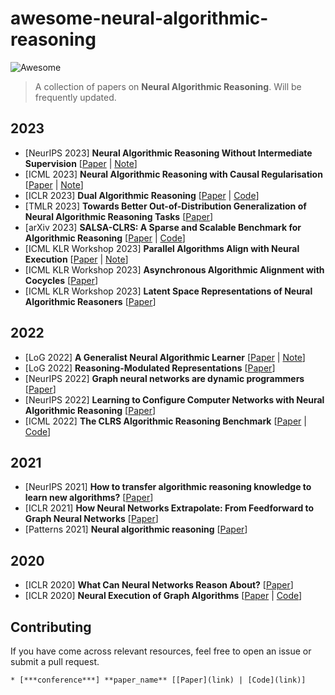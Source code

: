 # awesome-neural-algorithmic-reasoning
![Awesome](https://cdn.rawgit.com/sindresorhus/awesome/d7305f38d29fed78fa85652e3a63e154dd8e8829/media/badge.svg)
> A collection of papers on **Neural Algorithmic Reasoning**. Will be frequently updated.

<!-- ## Literature [sorted in reverse chronological order]-->


2023
----
* [NeurIPS 2023] **Neural Algorithmic Reasoning Without Intermediate Supervision** [[Paper](https://arxiv.org/pdf/2306.13411.pdf) | [Note](https://zepengzhang.com/Notes/2023/20231003.pdf)]
* [ICML 2023] **Neural Algorithmic Reasoning with Causal Regularisation** [[Paper](https://openreview.net/pdf?id=kP2p67F4G7) | [Note](https://zepengzhang.com/Notes/2023/20231002.pdf)]
* [ICLR 2023] **Dual Algorithmic Reasoning** [[Paper](https://openreview.net/pdf?id=hhvkdRdWt1F) | [Code](https://github.com/danilonumeroso/dar)]
* [TMLR 2023] **Towards Better Out-of-Distribution Generalization of Neural Algorithmic Reasoning Tasks** [[Paper](https://openreview.net/pdf?id=xkrtvHlp3P)]
* [arXiv 2023] **SALSA-CLRS: A Sparse and Scalable Benchmark for Algorithmic Reasoning** [[Paper](https://arxiv.org/pdf/2309.12253.pdf) | [Code](https://github.com/jkminder/salsa-clrs)]
* [ICML KLR Workshop 2023] **Parallel Algorithms Align with Neural Execution** [[Paper](https://arxiv.org/pdf/2307.04049.pdf) | [Note](https://zepengzhang.com/Notes/2023/20231010.pdf)]
* [ICML KLR Workshop 2023] **Asynchronous Algorithmic Alignment with Cocycles** [[Paper](https://arxiv.org/pdf/2306.15632.pdf)]
* [ICML KLR Workshop 2023] **Latent Space Representations of Neural Algorithmic Reasoners** [[Paper](https://arxiv.org/pdf/2307.08874.pdf)]

2022
----
* [LoG 2022] **A Generalist Neural Algorithmic Learner** [[Paper](https://proceedings.mlr.press/v198/ibarz22a/ibarz22a.pdf) | [Note](https://zepengzhang.com/Notes/2023/20231011.pdf)]
* [LoG 2022] **Reasoning-Modulated Representations** [[Paper](https://proceedings.mlr.press/v198/velickovic22a/velickovic22a.pdf)]
* [NeurIPS 2022] **Graph neural networks are dynamic programmers** [[Paper](https://proceedings.neurips.cc/paper_files/paper/2022/file/8248b1ded388fcdbbd121bcdfea3068c-Paper-Conference.pdf)]
* [NeurIPS 2022] **Learning to Configure Computer Networks with Neural Algorithmic Reasoning** [[Paper](https://proceedings.neurips.cc/paper_files/paper/2022/file/04cc90ec6868b97b7423dc38ced1e35c-Paper-Conference.pdf)]
* [ICML 2022] **The CLRS Algorithmic Reasoning Benchmark** [[Paper](https://proceedings.mlr.press/v162/velickovic22a/velickovic22a.pdf) | [Code](https://github.com/google-deepmind/clrs)]

2021
----
* [NeurIPS 2021] **How to transfer algorithmic reasoning knowledge to learn new algorithms?** [[Paper](https://openreview.net/pdf?id=q2JWz371le)]
* [ICLR 2021] **How Neural Networks Extrapolate: From Feedforward to Graph Neural Networks** [[Paper](https://openreview.net/pdf?id=UH-cmocLJC)]
* [Patterns 2021] **Neural algorithmic reasoning** [[Paper](https://www.cell.com/patterns/pdf/S2666-3899(21)00099-4.pdf)]

2020
----
* [ICLR 2020] **What Can Neural Networks Reason About?** [[Paper](https://openreview.net/pdf?id=rJxbJeHFPS)]
* [ICLR 2020] **Neural Execution of Graph Algorithms** [[Paper](https://openreview.net/pdf?id=SkgKO0EtvS) | [Code](https://github.com/mohammedElfatihSalah/Neural-Execution-of-Graph-Algorithms)]

## Contributing
If you have come across relevant resources, feel free to open an issue or submit a pull request.

```* [***conference***] **paper_name** [[Paper](link) | [Code](link)]```
